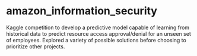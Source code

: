 amazon_information_security
===========================

Kaggle competition to develop a predictive model capable of learning from historical data to predict resource access approval/denial for an unseen set of employees.  Explored a variety of possible solutions before choosing to prioritize other projects.
